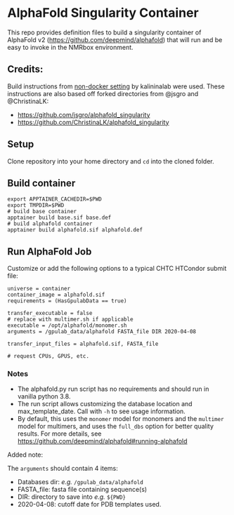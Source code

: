 # AlphaFold Singularity Container

This repo provides definition files to build a singularity container of AlphaFold v2 
(https://github.com/deepmind/alphafold) that will run and be easy to invoke in the NMRbox
environment.

## Credits:
Build instructions from [non-docker setting](https://github.com/kalininalab/alphafold_non_docker) by kalininalab were used.
These instructions are also based off forked directories from @jsgro and @ChristinaLK:
- https://github.com/jsgro/alphafold_singularity
- https://github.com/ChristinaLK/alphafold_singularity

## Setup

Clone repository into your home directory and `cd` into the cloned folder. 

## Build container
```
export APPTAINER_CACHEDIR=$PWD
export TMPDIR=$PWD
# build base container
apptainer build base.sif base.def
# build alphafold container
apptainer build alphafold.sif alphafold.def
```

## Run AlphaFold Job

Customize or add the following options to a typical CHTC HTCondor submit file: 

```
universe = container
container_image = alphafold.sif
requirements = (HasGpulabData == true)

transfer_executable = false
# replace with multimer.sh if applicable
executable = /opt/alphafold/monomer.sh
arguments = /gpulab_data/alphafold FASTA_file DIR 2020-04-08

transfer_input_files = alphafold.sif, FASTA_file

# request CPUs, GPUS, etc.
```


### Notes

* The alphafold.py run script has no requirements and should run in vanilla python 3.8.
* The run script allows customizing the database location and max_template_date. Call with `-h` to see usage information.
* By default, this uses the `monomer` model for monomers and the `multimer` model for multimers,
  and uses the `full_dbs` option for better quality results. For more details, see https://github.com/deepmind/alphafold#running-alphafold
  
Added note:

The `arguments` should contain 4 items:

- Databases dir: *e.g.* `/gpulab_data/alphafold`
- FASTA_file: fasta file containing sequence(s)
- DIR: directory to save into *e.g.* `${PWD}`
- 2020-04-08: cutoff date for PDB templates used.
